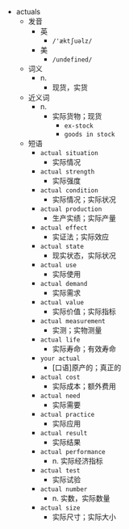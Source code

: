 - actuals
  - 发音
    - 英
      - `/'æktʃuəlz/`
    - 美
      - `/undefined/`
  - 词义
    - n.
      - 现货，实货
  - 近义词
    - n.
      - 实际货物；现货
        - `ex-stock`
        - `goods in stock`
  - 短语
    - `actual situation`
      - 实际情况 
    - `actual strength`
      - 实际强度 
    - `actual condition`
      - 实际情况；实际状况 
    - `actual production`
      - 生产实绩；实际产量 
    - `actual effect`
      - 实证法；实际效应 
    - `actual state`
      - 现实状态，实际状况 
    - `actual use`
      - 实际使用 
    - `actual demand`
      - 实际需求 
    - `actual value`
      - 实际价值；实际指标 
    - `actual measurement`
      - 实测；实物测量 
    - `actual life`
      - 实际寿命；有效寿命 
    - `your actual`
      - [口语]原产的；真正的 
    - `actual cost`
      - 实际成本；额外费用 
    - `actual need`
      - 实际需要 
    - `actual practice`
      - 实际应用 
    - `actual result`
      - 实际结果 
    - `actual performance`
      - n. 实际经济指标 
    - `actual test`
      - 实际试验 
    - `actual number`
      - n. 实数，实际数量 
    - `actual size`
      - 实际尺寸；实际大小 
